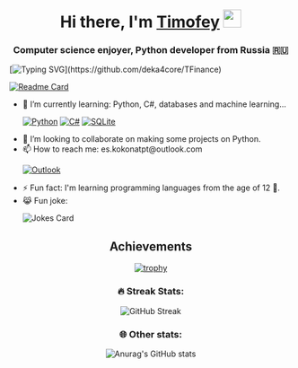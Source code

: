 <h1 align="center">Hi there, I'm <a href="https://vk.com/dekacore" target="_blank">Timofey</a> 
<img src="https://github.com/blackcater/blackcater/raw/main/images/Hi.gif" height="32"/></h1>
<h3 align="center">Computer science enjoyer, Python developer from Russia 🇷🇺</h3>


[![Typing SVG](https://readme-typing-svg.herokuapp.com?color=%2336BCF7&lines=I'm+currently+working+on+game+using+Ursina.)](https://github.com/deka4core/TFinance)

[![Readme Card](https://github-readme-stats.vercel.app/api/pin/?username=deka4core&repo=TFinance&theme=nord)](https://github.com/deka4core/TFinance)

  
  
  <ul>
  <li>🌱 I’m currently learning: Python, C#, databases and machine learning...</li>
    
  [![Python](https://img.shields.io/badge/python-3670A0?style=for-the-badge&logo=python&logoColor=ffdd54)](https://www.python.org/) [![C#](https://img.shields.io/badge/c%23-%23239120.svg?style=for-the-badge&logo=c-sharp&logoColor=white)](https://docs.microsoft.com/ru-ru/dotnet/csharp/) [![SQLite](https://img.shields.io/badge/sqlite-%2307405e.svg?style=for-the-badge&logo=sqlite&logoColor=white)](https://www.sqlite.org/index.html)
 <li>👯 I’m looking to collaborate on making some projects on Python.</li>
  <li>📫 How to reach me: es.kokonatpt@outlook.com</li>
  
  [![Outlook](https://img.shields.io/badge/Microsoft_Outlook-0078D4?style=for-the-badge&logo=microsoft-outlook&logoColor=white)](https://outlook.com/)
  <li>⚡ Fun fact: I'm learning programming languages from the age of 12 🐤.</li>
  <li>😹 Fun joke:</li>
  
  ![Jokes Card](https://readme-jokes.vercel.app/api?theme=blueberry)
</ul>

  <div align="center"><h2>Achievements</h2>
  
 [![trophy](https://github-profile-trophy.vercel.app/?username=deka4core&theme=nord)](https://github.com/ryo-ma/github-profile-trophy) </div>
 
 <div align="center"><h3 align="center">🔥 Streak Stats:</h3>
 
 ![GitHub Streak](https://github-readme-streak-stats.herokuapp.com/?user=deka4core&theme=nord) </div>
 
 <div align="center"><h3 align="center">🌐 Other stats:</h3>

  ![Anurag's GitHub stats](https://github-readme-stats.vercel.app/api?username=deka4core&theme=nord) </div>
